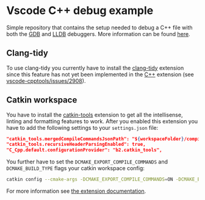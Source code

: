 # Vscode C++ debug example

Simple repository that contains the setup needed to debug a C++ file with both the [GDB](https://www.gnu.org/software/gdb/)
and [LLDB](https://lldb.llvm.org/) debuggers. More information can be found
[here](https://github.com/microsoft/vscode-cpptools/issues/5415).

## Clang-tidy

To use clang-tidy you currently have to install the [clang-tidy](https://marketplace.visualstudio.com/items?itemName=notskm.clang-tidy) extension
since this feature has not yet been implemented in the [C++](https://marketplace.visualstudio.com/items?itemName=ms-vscode.cpptools) extension (see [vscode-cpptools/issues/2908](https://github.com/microsoft/vscode-cpptools/issues/2908)).

## Catkin workspace

You have to install the [catkin-tools](https://marketplace.visualstudio.com/items?itemName=betwo.b2-catkin-tools) extension
to get all the intellisense, linting and formatting features to work. After you enabled this extension you have to add the following
settings to your `settings.json` file:

```json
"catkin_tools.mergedCompileCommandsJsonPath": "${workspaceFolder}/compile_commands.json",
"catkin_tools.recursiveHeaderParsingEnabled": true,
"C_Cpp.default.configurationProvider": "b2.catkin_tools",
```

You further have to set the `DCMAKE_EXPORT_COMPILE_COMMANDS` and `DCMAKE_BUILD_TYPE` flags your catkin workspace config:

```bash
catkin config --cmake-args -DCMAKE_EXPORT_COMPILE_COMMANDS=ON -DCMAKE_BUILD_TYPE=Debug
```

For more information see [the extension documentation](https://github.com/betwo/vscode-catkin-tools).
